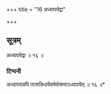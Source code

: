 +++
title = "16 अध्यापयेद्वा"

+++

## सूत्रम्
अध्यापयेद्वा ॥ १६ ॥  
### टिप्पनी
अध्यापयन्नपि तत्सन्निधावेवमेवोक्त्वाऽध्यापयेत् ॥ १६ ॥*  
